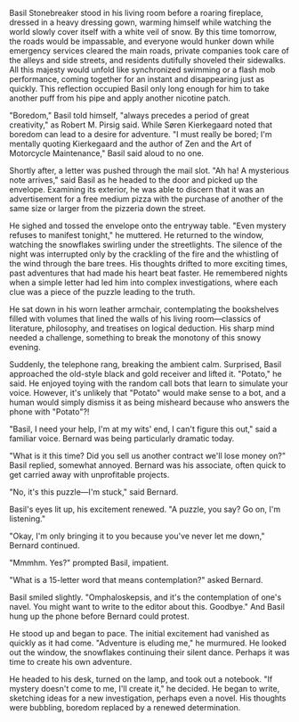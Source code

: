 Basil Stonebreaker stood in his living room before a roaring fireplace, dressed in a heavy dressing gown, warming himself while watching the world slowly cover itself with a white veil of snow. By this time tomorrow, the roads would be impassable, and everyone would hunker down while emergency services cleared the main roads, private companies took care of the alleys and side streets, and residents dutifully shoveled their sidewalks. All this majesty would unfold like synchronized swimming or a flash mob performance, coming together for an instant and disappearing just as quickly. This reflection occupied Basil only long enough for him to take another puff from his pipe and apply another nicotine patch.

"Boredom," Basil told himself, "always precedes a period of great creativity," as Robert M. Pirsig said. While Søren Kierkegaard noted that boredom can lead to a desire for adventure. "I must really be bored; I'm mentally quoting Kierkegaard and the author of Zen and the Art of Motorcycle Maintenance," Basil said aloud to no one.

Shortly after, a letter was pushed through the mail slot. "Ah ha! A mysterious note arrives," said Basil as he headed to the door and picked up the envelope. Examining its exterior, he was able to discern that it was an advertisement for a free medium pizza with the purchase of another of the same size or larger from the pizzeria down the street.

He sighed and tossed the envelope onto the entryway table. "Even mystery refuses to manifest tonight," he muttered. He returned to the window, watching the snowflakes swirling under the streetlights. The silence of the night was interrupted only by the crackling of the fire and the whistling of the wind through the bare trees. His thoughts drifted to more exciting times, past adventures that had made his heart beat faster. He remembered nights when a simple letter had led him into complex investigations, where each clue was a piece of the puzzle leading to the truth.

He sat down in his worn leather armchair, contemplating the bookshelves filled with volumes that lined the walls of his living room—classics of literature, philosophy, and treatises on logical deduction. His sharp mind needed a challenge, something to break the monotony of this snowy evening.

Suddenly, the telephone rang, breaking the ambient calm. Surprised, Basil approached the old-style black and gold receiver and lifted it. "Potato," he said. He enjoyed toying with the random call bots that learn to simulate your voice. However, it's unlikely that "Potato" would make sense to a bot, and a human would simply dismiss it as being misheard because who answers the phone with "Potato"?!

"Basil, I need your help, I'm at my wits' end, I can't figure this out," said a familiar voice. Bernard was being particularly dramatic today.

"What is it this time? Did you sell us another contract we'll lose money on?" Basil replied, somewhat annoyed. Bernard was his associate, often quick to get carried away with unprofitable projects.

"No, it's this puzzle—I'm stuck," said Bernard.

Basil's eyes lit up, his excitement renewed. "A puzzle, you say? Go on, I'm listening."

"Okay, I'm only bringing it to you because you've never let me down," Bernard continued.

"Mmmhm. Yes?" prompted Basil, impatient.

"What is a 15-letter word that means contemplation?" asked Bernard.

Basil smiled slightly. "Omphaloskepsis, and it's the contemplation of one's navel. You might want to write to the editor about this. Goodbye." And Basil hung up the phone before Bernard could protest.

He stood up and began to pace. The initial excitement had vanished as quickly as it had come. "Adventure is eluding me," he murmured. He looked out the window, the snowflakes continuing their silent dance. Perhaps it was time to create his own adventure.

He headed to his desk, turned on the lamp, and took out a notebook. "If mystery doesn't come to me, I'll create it," he decided. He began to write, sketching ideas for a new investigation, perhaps even a novel. His thoughts were bubbling, boredom replaced by a renewed determination.
